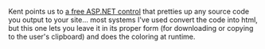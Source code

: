 Kent points us to [a free ASP.NET control](http://www.acmebinary.com/blogs/kent/archive/2006/06/05/603.aspx) that pretties up any source code you output to your site... most systems I've used convert the code into html, but this one lets you leave it in its proper form (for downloading or copying to the user's clipboard) and does the coloring at runtime.